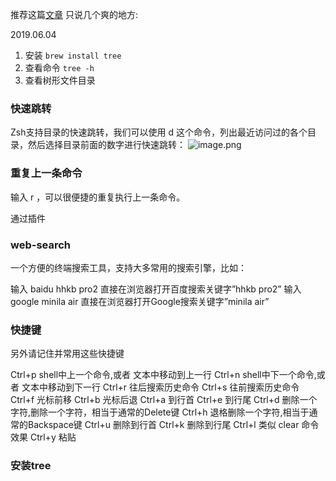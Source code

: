 推荐这篇[文章](https://xiaozhou.net/learn-the-command-line-iterm-and-zsh-2017-06-23.html)
只说几个爽的地方:

2019.06.04
1. 安装 `brew install tree`
2. 查看命令 `tree -h`
3. 查看树形文件目录


### 快速跳转
Zsh支持目录的快速跳转，我们可以使用 d 这个命令，列出最近访问过的各个目录，然后选择目录前面的数字进行快速跳转：
![image.png](https://hexo-blog.pek3b.qingstor.com/upload_images/71414-2d32861afd1b9953.gif?imageMogr2/auto-orient/strip)

### 重复上一条命令
输入 r ，可以很便捷的重复执行上一条命令。

通过插件
### web-search
一个方便的终端搜索工具，支持大多常用的搜索引擎，比如：

输入 baidu hhkb pro2 直接在浏览器打开百度搜索关键字”hhkb pro2”
输入 google minila air 直接在浏览器打开Google搜索关键字”minila air”

### 快捷键
另外请记住并常用这些快捷键

Ctrl+p shell中上一个命令,或者 文本中移动到上一行
Ctrl+n shell中下一个命令,或者 文本中移动到下一行
Ctrl+r 往后搜索历史命令
Ctrl+s 往前搜索历史命令
Ctrl+f 光标前移
Ctrl+b 光标后退
Ctrl+a 到行首
Ctrl+e 到行尾
Ctrl+d 删除一个字符,删除一个字符，相当于通常的Delete键
Ctrl+h 退格删除一个字符,相当于通常的Backspace键
Ctrl+u 删除到行首
Ctrl+k 删除到行尾
Ctrl+l 类似 clear 命令效果
Ctrl+y 粘贴

### 安装tree
